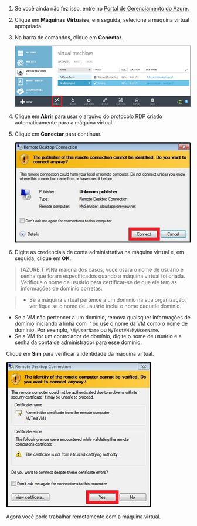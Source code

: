 

1. Se você ainda não fez isso, entre no [Portal de Gerenciamento do Azure](http://manage.windowsazure.com).

2. Clique em **Máquinas Virtuais**e, em seguida, selecione a máquina virtual apropriada.

3. Na barra de comandos, clique em **Conectar**.

	![Faça logon na máquina virtual](./media/virtual-machines-log-on-win-server/connectwindows.png)

4. Clique em **Abrir** para usar o arquivo do protocolo RDP criado automaticamente para a máquina virtual.
	
5. Clique em **Conectar** para continuar.

	![Continuar com a conexão](./media/virtual-machines-log-on-win-server/connectpublisher.png)

6. Digite as credenciais da conta administrativa na máquina virtual e, em seguida, clique em **OK**.

 >[AZURE.TIP]Na maioria dos casos, você usará o nome de usuário e senha que foram especificados quando a máquina virtual foi criada. Verifique o nome de usuário para certificar-se de que ele tem as informações de domínio corretas:

>- Se a máquina virtual pertence a um domínio na sua organização, verifique se o nome de usuário inclui o nome daquele domínio.
- Se a VM não pertencer a um domínio, remova quaisquer informações de domínio iniciando a linha com '' ou use o nome da VM como o nome de domínio. Por exemplo, `\MyUserName` ou `MyTestVM\MyUserName`. 
- Se a VM for um controlador de domínio, digite o nome de usuário e a senha da conta de administrador para esse domínio.

Clique em **Sim** para verificar a identidade da máquina virtual.

![Verificar a identidade do computador](./media/virtual-machines-log-on-win-server/connectverify.png)

Agora você pode trabalhar remotamente com a máquina virtual.

<!---HONumber=62-->